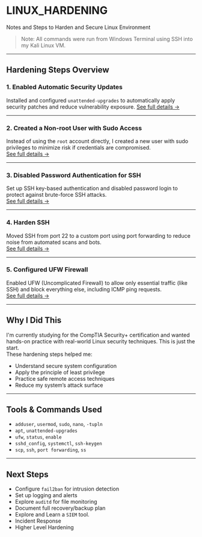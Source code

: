 # LINUX_HARDENING
Notes and Steps to Harden and Secure Linux Environment 
> Note: All commands were run from Windows Terminal using SSH into my Kali Linux VM.

---

## Hardening Steps Overview

### 1. Enabled Automatic Security Updates  
Installed and configured `unattended-upgrades` to automatically apply security patches and reduce vulnerability exposure. 
[See full details ->](./01-auto-updates)

---

### 2. Created a Non-root User with Sudo Access  
Instead of using the `root` account directly, I created a new user with sudo privileges to minimize risk if credentials are compromised.  
[See full details ->](./02-non-root-user)

---

### 3. Disabled Password Authentication for SSH  
Set up SSH key-based authentication and disabled password login to protect against brute-force SSH attacks.  
[See full details ->](./03-ssh-keys)

---

### 4. Harden SSH  
Moved SSH from port 22 to a custom port using port forwarding to reduce noise from automated scans and bots.  
[See full details ->](./04-change-ssh-port)

---

### 5. Configured UFW Firewall  
Enabled UFW (Uncomplicated Firewall) to allow only essential traffic (like SSH) and block everything else, including ICMP ping requests.  
[See full details ->](./05-ufw-firewall)

---

## Why I Did This

I'm currently studying for the CompTIA Security+ certification and wanted hands-on practice with real-world Linux security techniques. This is just the start.  
These hardening steps helped me:
- Understand secure system configuration
- Apply the principle of least privilege
- Practice safe remote access techniques
- Reduce my system’s attack surface

---

## Tools & Commands Used
- `adduser`, `usermod`, `sudo`, `nano`, `-tupln`
- `apt`, `unattended-upgrades`
- `ufw`, `status`, `enable`
- `sshd_config`, `systemctl`, `ssh-keygen`
- `scp`, `ssh`, `port forwarding`, `ss`

---

## Next Steps 
- Configure `fail2ban` for intrusion detection
- Set up logging and alerts
- Explore `auditd` for file monitoring
- Document full recovery/backup plan
- Explore and Learn a `SIEM` tool.
- Incident Response
- Higher Level Hardening
